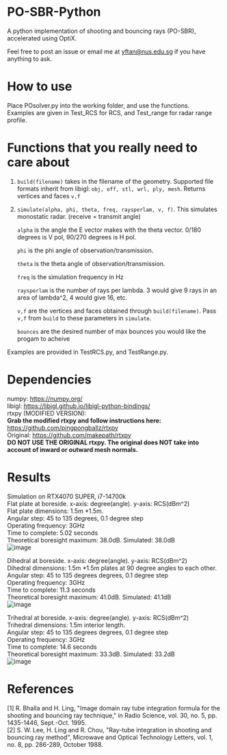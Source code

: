 # PO-SBR-Python
A python implementation of shooting and bouncing rays (PO-SBR), accelerated using OptiX. 

Feel free to post an issue or email me at yftan@nus.edu.sg if you have anything to ask.

# How to use
Place POsolver.py into the working folder, and use the functions.   
Examples are given in Test_RCS for RCS, and Test_range for radar range profile.  

# Functions that you really need to care about
1. ```build(filename)``` takes in the filename of the geometry. Supported file formats inherit from libigl: ```obj, off, stl, wrl, ply, mesh```. Returns vertices and faces ```v,f```  
2. ```simulate(alpha, phi, theta, freq, raysperlam, v, f)```. This simulates monostatic radar. (receive = transmit angle)
   
   ```alpha``` is the angle the E vector makes with the theta vector. 0/180 degrees is V pol, 90/270 degrees is H pol.
   
   ```phi``` is the phi angle of observation/transmission.
   
   ```theta``` is the theta angle of observation/transmission.
   
   ```freq``` is the simulation frequency in Hz
   
   ```raysperlam``` is the number of rays per lambda. 3 would give 9 rays in an area of lambda^2, 4 would give 16, etc.
   
   ```v,f``` are the vertices and faces obtained through ```build(filename)```. Pass ```v,f``` from ```build``` to these parameters in ```simulate```.
   
   ```bounces``` are the desired number of max bounces you would like the progam to acheive
     
Examples are provided in TestRCS.py, and TestRange.py.
  
   
# Dependencies
numpy: https://numpy.org/  
libigl: https://libigl.github.io/libigl-python-bindings/  
rtxpy (MODIFIED VERSION):   
**Grab the modified rtxpy and follow instructions here:** https://github.com/pingpongballz/rtxpy  
Original: https://github.com/makepath/rtxpy  
**DO NOT USE THE ORIGINAL rtxpy. The original does NOT take into account of inward or outward mesh normals.**  


# Results
Simulation on RTX4070 SUPER, i7-14700k  
Flat plate at boreside. x-axis: degree(angle). y-axis: RCS(dBm^2)  
Flat plate dimensions: 1.5m *1.5m.  
Angular step: 45 to 135 degrees, 0.1 degree step  
Operating frequency: 3GHz  
Time to complete: 5.02 seconds  
Theoretical boresight maximum: 38.0dB. Simulated: 38.0dB  
![image](https://github.com/pingpongballz/PO-SBR-Python/assets/74599812/8a49788c-7ac9-4485-8ae6-1fb469643d7c)


  
Dihedral at boreside. x-axis: degree(angle). y-axis: RCS(dBm^2)  
Dihedral dimensions: 1.5m *1.5m plates at 90 degree angles to each other.  
Angular step: 45 to 135 degrees degrees, 0.1 degree step  
Operating frequency: 3GHz  
Time to complete: 11.3 seconds  
Theoretical boresight maximum: 41.0dB. Simulated: 41.1dB  
![image](https://github.com/pingpongballz/PO-SBR-Python/assets/74599812/70424d6e-5c71-42d8-8389-ee52f6deb619)


    
Trihedral at boreside. x-axis: degree(angle). y-axis: RCS(dBm^2)  
Trihedral dimensions: 1.5m interior length.  
Angular step: 45 to 135 degrees degrees, 0.1 degree step  
Operating frequency: 3GHz  
Time to complete: 14.6 seconds  
Theoretical boresight maximum: 33.3dB. Simulated: 33.2dB  
![image](https://github.com/pingpongballz/PO-SBR-Python/assets/74599812/57f95e3a-95b6-4a2a-805a-888e21fdf004)


# References
[1] R. Bhalla and H. Ling, "Image domain ray tube integration formula for the shooting and bouncing ray technique," in Radio Science, vol. 30, no. 5, pp. 1435-1446, Sept.-Oct. 1995.  
[2] S. W. Lee, H. Ling and R. Chou, "Ray-tube integration in shooting and bouncing ray method", Microwave and Optical Technology Letters, vol. 1, no. 8, pp. 286-289, October 1988.  

